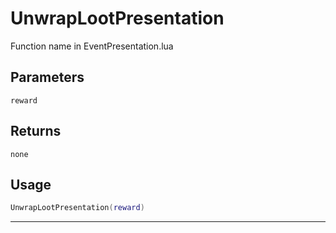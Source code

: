 # UnwrapLootPresentation
Function name in EventPresentation.lua
## Parameters
`reward`
## Returns
`none`
## Usage
```lua
UnwrapLootPresentation(reward)
```
---
